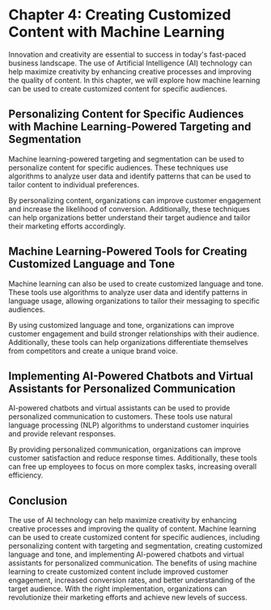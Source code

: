 Chapter 4: Creating Customized Content with Machine Learning
============================================================

Innovation and creativity are essential to success in today's fast-paced business landscape. The use of Artificial Intelligence (AI) technology can help maximize creativity by enhancing creative processes and improving the quality of content. In this chapter, we will explore how machine learning can be used to create customized content for specific audiences.

Personalizing Content for Specific Audiences with Machine Learning-Powered Targeting and Segmentation
-----------------------------------------------------------------------------------------------------

Machine learning-powered targeting and segmentation can be used to personalize content for specific audiences. These techniques use algorithms to analyze user data and identify patterns that can be used to tailor content to individual preferences.

By personalizing content, organizations can improve customer engagement and increase the likelihood of conversion. Additionally, these techniques can help organizations better understand their target audience and tailor their marketing efforts accordingly.

Machine Learning-Powered Tools for Creating Customized Language and Tone
------------------------------------------------------------------------

Machine learning can also be used to create customized language and tone. These tools use algorithms to analyze user data and identify patterns in language usage, allowing organizations to tailor their messaging to specific audiences.

By using customized language and tone, organizations can improve customer engagement and build stronger relationships with their audience. Additionally, these tools can help organizations differentiate themselves from competitors and create a unique brand voice.

Implementing AI-Powered Chatbots and Virtual Assistants for Personalized Communication
--------------------------------------------------------------------------------------

AI-powered chatbots and virtual assistants can be used to provide personalized communication to customers. These tools use natural language processing (NLP) algorithms to understand customer inquiries and provide relevant responses.

By providing personalized communication, organizations can improve customer satisfaction and reduce response times. Additionally, these tools can free up employees to focus on more complex tasks, increasing overall efficiency.

Conclusion
----------

The use of AI technology can help maximize creativity by enhancing creative processes and improving the quality of content. Machine learning can be used to create customized content for specific audiences, including personalizing content with targeting and segmentation, creating customized language and tone, and implementing AI-powered chatbots and virtual assistants for personalized communication. The benefits of using machine learning to create customized content include improved customer engagement, increased conversion rates, and better understanding of the target audience. With the right implementation, organizations can revolutionize their marketing efforts and achieve new levels of success.
